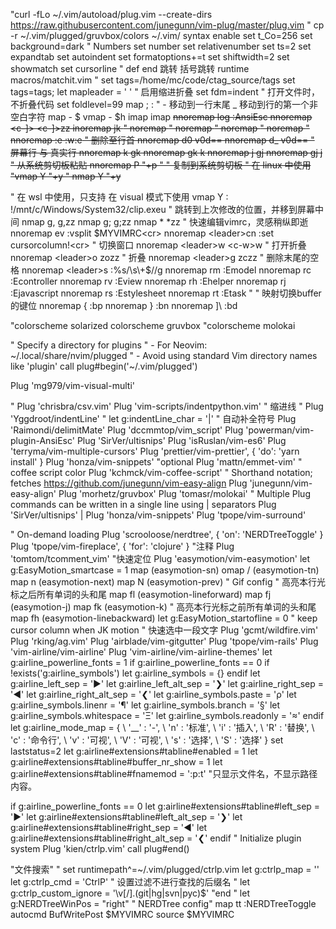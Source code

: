
"curl -fLo ~/.vim/autoload/plug.vim --create-dirs https://raw.githubusercontent.com/junegunn/vim-plug/master/plug.vim
" cp -r ~/.vim/plugged/gruvbox/colors ~/.vim/
syntax enable
set t_Co=256
set background=dark
" Numbers
set number
set relativenumber
set ts=2
set expandtab
set autoindent
set formatoptions+=t
set shiftwidth=2
set showmatch
set cursorline
" def end 跳转  括号跳转
runtime macros/matchit.vim
" set tags=/home/mc/code/ctag_source/tags
set tags=tags;
let mapleader = ' '
" 启用缩进折叠
set fdm=indent
" 打开文件时，不折叠代码
set foldlevel=99
map ; :
" - 移动到一行末尾 _ 移动到行的第一个非空白字符
map - $
vmap - $h
imap <C-k> <Up><End><kEnter>
imap <C-d> <Home><Del>
nnoremap <leader>log :AnsiEsc<cr>
nnoremap <c-]> <c-]>zz
inoremap jk <ESC>
" noremap <Up> <Nop>
" noremap <Down> <Nop>
" noremap <Left> <Nop>
" noremap <Right> <Nop>
" nnoremap :e :w<cr>:e<cr>
" 删除至行首
nnoremap d0 v0d==
nnoremap d_ v0d==
" 屏幕行 与 真实行
nnoremap k gk
nnoremap gk k
nnoremap j  gj
nnoremap gj j
" 从系统剪切板粘贴
nnoremap P "+p
" " 复制到系统剪切板
" 在 linux 中使用
"vmap Y "+y
" nmap Y "+y

" 在 wsl 中使用，只支持 在 visual 模式下使用
vmap Y : !/mnt/c/Windows/System32/clip.exe<cr>u
" 跳转到上次修改的位置，并移到屏幕中间
nmap g, g,zz
nmap g; g;zz
nmap * *zz
" 快速编辑vimrc，灵感稍纵即逝
nnoremap <leader>ev :vsplit $MYVIMRC<cr>
nnoremap <leader>cn :set cursorcolumn!<cr>
" 切换窗口
nnoremap <leader>w <c-w>w
" 打开折叠
nnoremap <leader>o zozz
" 折叠
nnoremap <leader>g zczz
" 删除末尾的空格
nnoremap <leader>s :%s/\s\+$//g<cr>
nnoremap <leader>rm :Emodel
nnoremap <leader>rc :Econtroller
nnoremap <leader>rv :Eview
nnoremap <leader>rh :Ehelper
nnoremap <leader>rj :Ejavascript
nnoremap <leader>rs :Estylesheet
nnoremap <leader>rt :Etask
" " 映射切换buffer的键位
nnoremap { :bp<CR>
nnoremap } :bn<CR>
nnoremap ]\ :bd<CR>


"colorscheme solarized
colorscheme gruvbox
"colorscheme molokai

" Specify a directory for plugins
" - For Neovim: ~/.local/share/nvim/plugged
" - Avoid using standard Vim directory names like 'plugin'
call plug#begin('~/.vim/plugged')

Plug 'mg979/vim-visual-multi'

" Plug 'chrisbra/csv.vim'
Plug 'vim-scripts/indentpython.vim'
" 缩进线
" Plug 'Yggdroot/indentLine'
" let g:indentLine_char = '|'
" 自动补全符号
Plug 'Raimondi/delimitMate'
Plug 'dccmmtop/vim_script'
Plug 'powerman/vim-plugin-AnsiEsc'
Plug 'SirVer/ultisnips'
Plug 'isRuslan/vim-es6'
Plug 'terryma/vim-multiple-cursors'
Plug 'prettier/vim-prettier', { 'do': 'yarn install' }
Plug 'honza/vim-snippets' "optional
Plug 'mattn/emmet-vim'
" coffee script color
Plug 'kchmck/vim-coffee-script'
" Shorthand notation; fetches https://github.com/junegunn/vim-easy-align
Plug 'junegunn/vim-easy-align'
Plug 'morhetz/gruvbox'
Plug 'tomasr/molokai'
" Multiple Plug commands can be written in a single line using | separators
Plug 'SirVer/ultisnips' | Plug 'honza/vim-snippets'
Plug 'tpope/vim-surround'

" On-demand loading
Plug 'scrooloose/nerdtree', { 'on':  'NERDTreeToggle' }
Plug 'tpope/vim-fireplace', { 'for': 'clojure' }
"注释
Plug 'tomtom/tcomment_vim'
"快速定位
Plug 'easymotion/vim-easymotion'
let g:EasyMotion_smartcase = 1
map  <Tab> <Plug>(easymotion-sn)
omap / <Plug>(easymotion-tn)
map  n <Plug>(easymotion-next)
map  N <Plug>(easymotion-prev)
" Gif config
" 高亮本行光标之后所有单词的头和尾
map fl <Plug>(easymotion-lineforward)
map fj <Plug>(easymotion-j)
map fk <Plug>(easymotion-k)
" 高亮本行光标之前所有单词的头和尾
map fh <Plug>(easymotion-linebackward)
let g:EasyMotion_startofline = 0 " keep cursor column when JK motion
" 快速选中一段文字
Plug 'gcmt/wildfire.vim'
Plug 'rking/ag.vim'
Plug 'airblade/vim-gitgutter'
Plug 'tpope/vim-rails'
Plug 'vim-airline/vim-airline'
Plug 'vim-airline/vim-airline-themes'
let g:airline_powerline_fonts = 1
if g:airline_powerline_fonts == 0
  if !exists('g:airline_symbols')
    let g:airline_symbols = {}
  endif
  let g:airline_left_sep = '▶'
  let g:airline_left_alt_sep = '❯'
  let g:airline_right_sep = '◀'
  let g:airline_right_alt_sep = '❮'
  let g:airline_symbols.paste = 'ρ'
  let g:airline_symbols.linenr = '¶'
  let g:airline_symbols.branch = '§'
  let g:airline_symbols.whitespace = 'Ξ'
  let g:airline_symbols.readonly = ''
endif
let g:airline_mode_map = {
      \ '__' : '-',
      \ 'n'  : '标准',
      \ 'i'  : '插入',
      \ 'R'  : '替换',
      \ 'c'  : '命令行',
      \ 'v'  : '可视',
      \ 'V'  : '可视',
      \ 's'  : '选择',
      \ 'S'  : '选择'
      \}
set laststatus=2
let g:airline#extensions#tabline#enabled = 1
let g:airline#extensions#tabline#buffer_nr_show = 1
let g:airline#extensions#tabline#fnamemod = ':p:t' "只显示文件名，不显示路径内容。

if g:airline_powerline_fonts == 0
  let g:airline#extensions#tabline#left_sep = '▶'
  let g:airline#extensions#tabline#left_alt_sep = '❯'
  let g:airline#extensions#tabline#right_sep = '◀'
  let g:airline#extensions#tabline#right_alt_sep = '❮'
endif
" Initialize plugin system
Plug 'kien/ctrlp.vim'
call plug#end()

"文件搜索"
" set runtimepath^=~/.vim/plugged/ctrlp.vim
let g:ctrlp_map = '<c-p>'
let g:ctrlp_cmd = 'CtrlP'
" 设置过滤不进行查找的后缀名
" let g:ctrlp_custom_ignore = '\v[\/]\.(git|hg|svn|pyc)$'
"end "
let g:NERDTreeWinPos = "right"
" NERDTree config"
map <leader>tt :NERDTreeToggle<CR>
autocmd BufWritePost $MYVIMRC source $MYVIMRC


